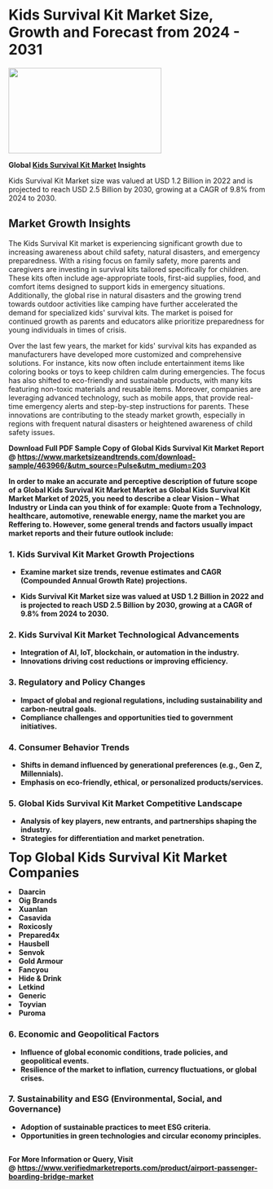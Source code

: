 <H1>Kids Survival Kit Market Size, Growth and Forecast from 2024 - 2031</H1><img class="aligncenter size-medium wp-image-584254" src="https://thirdeyenews.in/wp-content/uploads/2024/09/Global-Market-Research-300x168.jpeg" alt="" width="300" height="168" /><p><strong>Global&nbsp;<a href="https://www.marketsizeandtrends.com/download-sample/463966/&amp;utm_source=Pulse&amp;utm_medium=203">Kids Survival Kit Market</a> Insights</strong></p><p>Kids Survival Kit Market size was valued at USD 1.2 Billion in 2022 and is projected to reach USD 2.5 Billion by 2030, growing at a CAGR of 9.8% from 2024 to 2030.</p><p><h2>Market Growth Insights</h2> <p>The Kids Survival Kit market is experiencing significant growth due to increasing awareness about child safety, natural disasters, and emergency preparedness. With a rising focus on family safety, more parents and caregivers are investing in survival kits tailored specifically for children. These kits often include age-appropriate tools, first-aid supplies, food, and comfort items designed to support kids in emergency situations. Additionally, the global rise in natural disasters and the growing trend towards outdoor activities like camping have further accelerated the demand for specialized kids' survival kits. The market is poised for continued growth as parents and educators alike prioritize preparedness for young individuals in times of crisis.</p> <p><strong></strong></p> <p>Over the last few years, the market for kids' survival kits has expanded as manufacturers have developed more customized and comprehensive solutions. For instance, kits now often include entertainment items like coloring books or toys to keep children calm during emergencies. The focus has also shifted to eco-friendly and sustainable products, with many kits featuring non-toxic materials and reusable items. Moreover, companies are leveraging advanced technology, such as mobile apps, that provide real-time emergency alerts and step-by-step instructions for parents. These innovations are contributing to the steady market growth, especially in regions with frequent natural disasters or heightened awareness of child safety issues.</p> <p><strong></p><p><span class=""><strong>Download Full PDF Sample Copy of Global Kids Survival Kit Market Report</strong> @ <a href="https://www.marketsizeandtrends.com/download-sample/463966/&amp;utm_source=Pulse&amp;utm_medium=203" target="_blank">https://www.marketsizeandtrends.com/download-sample/463966/&amp;utm_source=Pulse&amp;utm_medium=203</a></span></p><p>In order to make an accurate and perceptive description of future scope of a Global&nbsp;Kids Survival Kit Market Market as Global&nbsp;Kids Survival Kit Market Market of 2025, you need to describe a clear Vision &ndash; What Industry or Linda can you think of for example: Quote from a Technology, healthcare, automotive, renewable energy, name the market you are Reffering to. However, some general trends and factors usually impact market reports and their future outlook include:</p><h3>1.&nbsp;<strong>Kids Survival Kit Market Growth Projections</strong></h3><ul><li>Examine market size trends, revenue estimates and CAGR (Compounded Annual Growth Rate) projections.</li><li><p>Kids Survival Kit Market size was valued at USD 1.2 Billion in 2022 and is projected to reach USD 2.5 Billion by 2030, growing at a CAGR of 9.8% from 2024 to 2030.</p></li></ul><h3>2.&nbsp;<strong>Kids Survival Kit Market Technological Advancements</strong></h3><ul><li>Integration of AI, IoT, blockchain, or automation in the industry.</li><li>Innovations driving cost reductions or improving efficiency.</li></ul><h3>3.&nbsp;<strong>Regulatory and Policy Changes</strong></h3><ul><li>Impact of global and regional regulations, including sustainability and carbon-neutral goals.</li><li>Compliance challenges and opportunities tied to government initiatives.</li></ul><h3>4.&nbsp;<strong>Consumer Behavior Trends</strong></h3><ul><li>Shifts in demand influenced by generational preferences (e.g., Gen Z, Millennials).</li><li>Emphasis on eco-friendly, ethical, or personalized products/services.</li></ul><h3>5.&nbsp;<strong>Global Kids Survival Kit Market Competitive Landscape</strong></h3><ul><li>Analysis of key players, new entrants, and partnerships shaping the industry.</li><li>Strategies for differentiation and market penetration.</li></ul><p data-pm-slice="1 1 []"><span style="color: inherit; font-family: inherit; font-size: 25px;">Top Global Kids Survival Kit Market Companies</span></p><div class="" data-test-id=""><p><li>Daarcin</li><li> Oig Brands</li><li> Xuanlan</li><li> Casavida</li><li> Roxicosly</li><li> Prepared4x</li><li> Hausbell</li><li> Senvok</li><li> Gold Armour</li><li> Fancyou</li><li> Hide & Drink</li><li> Letkind</li><li> Generic</li><li> Toyvian</li><li> Puroma</li></p></div><h3>6.&nbsp;<strong>Economic and Geopolitical Factors</strong></h3><ul><li>Influence of global economic conditions, trade policies, and geopolitical events.</li><li>Resilience of the market to inflation, currency fluctuations, or global crises.</li></ul><h3>7.&nbsp;<strong>Sustainability and ESG (Environmental, Social, and Governance)</strong></h3><ul><li>Adoption of sustainable practices to meet ESG criteria.</li><li>Opportunities in green technologies and circular economy principles.</li></ul><h2><strong style="font-size: 14px;">For More Information or Query, Visit @&nbsp;</strong><a style="background-color: #ffffff; font-size: 14px;" href="https://www.marketsizeandtrends.com/report/kids-survival-kit-market/" target="_blank">https://www.verifiedmarketreports.com/product/airport-passenger-boarding-bridge-market</a></h2>
